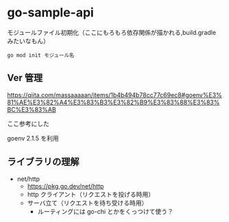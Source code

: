 # go-sample-api

モジュールファイル初期化（ここにもろもろ依存関係が描かれる,build.gradle みたいなもん）

```
go mod init モジュール名
```

## Ver 管理

https://qiita.com/massaaaaan/items/1b4b494b78cc77c69ec8#goenv%E3%81%AE%E3%82%A4%E3%83%B3%E3%82%B9%E3%83%88%E3%83%BC%E3%83%AB

ここ参考にした

goenv 2.1.5 を利用

## ライブラリの理解

- net/http
  - https://pkg.go.dev/net/http
  - http クライアント（リクエストを投げる時用）
  - サーバ立て（リクエストを待ち受ける時用）
    - ルーティングには go-chi とかをくっつけて使う？
